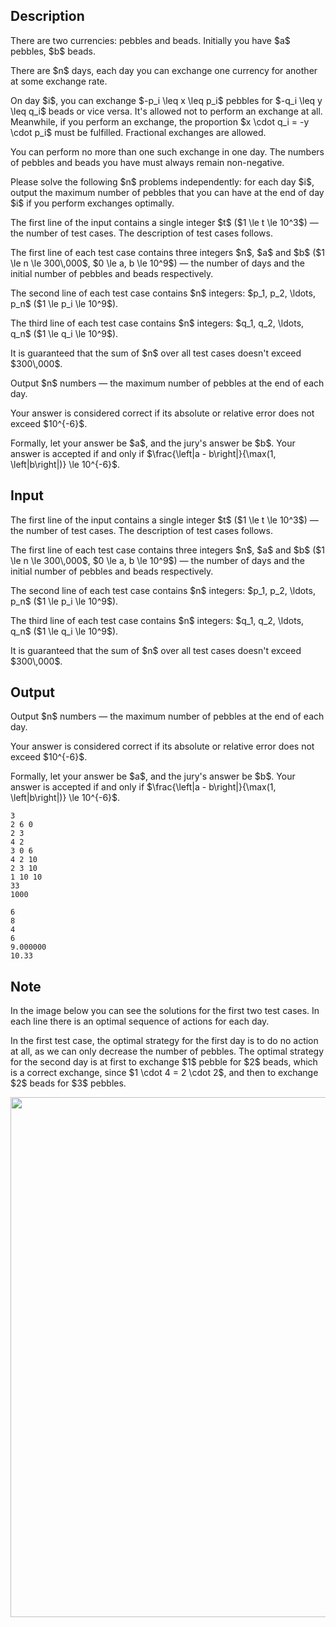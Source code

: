 ## Description

<div><p>There are two currencies: pebbles and beads. Initially you have $a$ pebbles, $b$ beads.</p><p>There are $n$ days, each day you can exchange one currency for another at some exchange rate.</p><p>On day $i$, you can exchange $-p_i \leq x \leq p_i$ pebbles for $-q_i \leq y \leq q_i$ beads or vice versa. It's allowed not to perform an exchange at all. Meanwhile, if you perform an exchange, the proportion $x \cdot q_i = -y \cdot p_i$ must be fulfilled. Fractional exchanges are allowed.</p><p>You can perform no more than one such exchange in one day. The numbers of pebbles and beads you have must always remain non-negative.</p><p>Please solve the following $n$ problems independently: for each day $i$, output the maximum number of pebbles that you can have at the end of day $i$ if you perform exchanges optimally.</p></div><div class="input-specification"><p>The first line of the input contains a single integer $t$ ($1 \le t \le 10^3$) — the number of test cases. The description of test cases follows.</p><p>The first line of each test case contains three integers $n$, $a$ and $b$ ($1 \le n \le 300\,000$, $0 \le a, b \le 10^9$) — the number of days and the initial number of pebbles and beads respectively.</p><p>The second line of each test case contains $n$ integers: $p_1, p_2, \ldots, p_n$ ($1 \le p_i \le 10^9$).</p><p>The third line of each test case contains $n$ integers: $q_1, q_2, \ldots, q_n$ ($1 \le q_i \le 10^9$).</p><p>It is guaranteed that the sum of $n$ over all test cases doesn't exceed $300\,000$.</p></div><div class="output-specification"><p>Output $n$ numbers — the maximum number of pebbles at the end of each day.</p><p>Your answer is considered correct if its absolute or relative error does not exceed $10^{-6}$.</p><p>Formally, let your answer be $a$, and the jury's answer be $b$. Your answer is accepted if and only if $\frac{\left|a - b\right|}{\max(1, \left|b\right|)} \le 10^{-6}$.</p></div>

## Input

<p>The first line of the input contains a single integer $t$ ($1 \le t \le 10^3$) — the number of test cases. The description of test cases follows.</p><p>The first line of each test case contains three integers $n$, $a$ and $b$ ($1 \le n \le 300\,000$, $0 \le a, b \le 10^9$) — the number of days and the initial number of pebbles and beads respectively.</p><p>The second line of each test case contains $n$ integers: $p_1, p_2, \ldots, p_n$ ($1 \le p_i \le 10^9$).</p><p>The third line of each test case contains $n$ integers: $q_1, q_2, \ldots, q_n$ ($1 \le q_i \le 10^9$).</p><p>It is guaranteed that the sum of $n$ over all test cases doesn't exceed $300\,000$.</p>

## Output

<p>Output $n$ numbers — the maximum number of pebbles at the end of each day.</p><p>Your answer is considered correct if its absolute or relative error does not exceed $10^{-6}$.</p><p>Formally, let your answer be $a$, and the jury's answer be $b$. Your answer is accepted if and only if $\frac{\left|a - b\right|}{\max(1, \left|b\right|)} \le 10^{-6}$.</p>





```input1|2,3,4,8,9,10
3
2 6 0
2 3
4 2
3 0 6
4 2 10
2 3 10
1 10 10
33
1000
```




```output1
6
8
4
6
9.000000
10.33
```



## Note

<p>In the image below you can see the solutions for the first two test cases. In each line there is an optimal sequence of actions for each day.</p><p>In the first test case, the optimal strategy for the first day is to do no action at all, as we can only decrease the number of pebbles. The optimal strategy for the second day is at first to exchange $1$ pebble for $2$ beads, which is a correct exchange, since $1 \cdot 4 = 2 \cdot 2$, and then to exchange $2$ beads for $3$ pebbles.</p><center> <img class="tex-graphics" src="file://1BWM3qaj.png" style="max-width: 100.0%;max-height: 100.0%;" width="832px"> </center>
